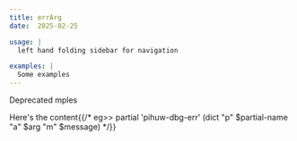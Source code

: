 ```yaml
---
title: errArg
date:  2025-02-25

usage: |
  left hand folding sidebar for navigation

examples: |
  Some examples
---
```

Deprecated
mples

Here's the content{{/*
eg>> partial 'pihuw-dbg-err' (dict "p" $partial-name "a" $arg "m" $message)
*/}}